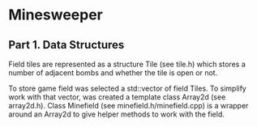 Minesweeper
===========
Part 1. Data Structures
------
Field tiles are represented as a structure Tile (see tile.h) which stores a number of adjacent bombs and whether the tile is
open or not.

To store game field was selected a std::vector of field Tiles. To simplify work with that vector, was created a template
class Array2d (see array2d.h). Class Minefield (see minefield.h/minefield.cpp) is a wrapper around an Array2d to give
helper methods to work with the field.